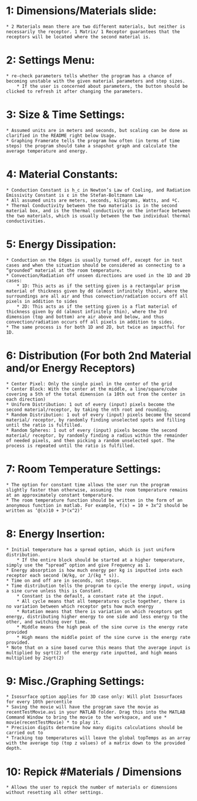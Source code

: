 # 1: Dimensions/Materials slide:
	* 2 Materials mean there are two different materials, but neither is necessarily the receptor. 1 Matrix/ 1 Receptor guarantees that the receptors will be located where the second material is.



# 2: Settings Menu: 
	* re-check parameters tells whether the program has a chance of becoming unstable with the given material parameters and step sizes.
		* If the user is concerned about parameters, the button should be clicked to refresh it after changing the parameters.




# 3: Size & Time Settings:
	* Assumed units are in meters and seconds, but scaling can be done as clarified in the README right below Usage.
	* Graphing Framerate tells the program how often (in terms of time steps) the program should take a snapshot graph and calculate the average temperature and energy.



# 4: Material Constants:
	* Conduction Constant is h_c in Newton’s Law of Cooling, and Radiation Emissivity Constant is ε in the Stefan-Boltzmann Law
	* All assumed units are meters, seconds, kilograms, Watts, and ºC.
	* Thermal Conductivity between the two materials is in the second material box, and is the thermal conductivity on the interface between the two materials, which is usually between the two individual thermal conductivities.



# 5: Energy Dissipation: 
	* Conduction on the Edges is usually turned off, except for in test cases and when the situation should be considered as connecting to a “grounded” material at the room temperature.
	* Convection/Radiation off unseen directions are used in the 1D and 2D cases:
		* 1D: This acts as if the setting given is a rectangular prism material of thickness given by dd (almost infinitely thin), where the surroundings are all air and thus convection/radiation occurs off all pixels in addition to sides
		* 2D: This acts as if the setting given is a flat material of thickness given by dd (almost infinitely thin), where the 3rd dimension (top and bottom) are air above and below, and thus convection/radiation occurs off all pixels in addition to sides.
	* The same process is for both 1D and 2D, but twice as impactful for 1D.



# 6: Distribution (For both 2nd Material and/or Energy Receptors)
	* Center Pixel: Only the single pixel in the center of the grid
	* Center Block: With the center at the middle, a line/square/cube covering a 5th of the total dimension (a 10th out from the center in each direction)
	* Uniform Distribution: 1 out of every (input) pixels become the second material/receptor, by taking the nth root and rounding.
	* Random Distribution: 1 out of every (input) pixels become the second material/ receptor, by randomly finding unselected spots and filling until the ratio is fulfilled.
	* Random Spheres: 1 out of every (input) pixels become the second material/ receptor, by randomly finding a radius within the remainder of needed pixels, and then picking a random unselected spot. The process is repeated until the ratio is fulfilled.



# 7: Room Temperature Settings:
	* The option for constant time allows the user run the program slightly faster than otherwise, assuming the room temperature remains at an approximately constant temperature. 
	* The room temperature function should be written in the form of an anonymous function in matlab. For example, f(x) = 10 + 3x^2 should be written as ‘@(x)10 + 3*(x^2)’



# 8: Energy Insertion:
	* Initial temperature has a spread option, which is just uniform distribution. 
		* If the entire block should be started at a higher temperature, simply use the “spread” option and give Frequency as 1.
	* Energy absorption is how much energy per kg is inputted into each receptor each second (W/kg, or J/(kg * s)).
	* Time on and off are in seconds, not steps.
	* Time distribution tells the program to cycle the energy input, using a sine curve unless this is Constant.
		* Constant is the default, a constant rate at the input.
		* All cycle means that all temperatures cycle together, there is no variation between which receptor gets how much energy
		* Rotation means that there is variation on which receptors get energy, distributing higher energy to one side and less energy to the other, and switching over time.
		* Middle means the high peak of the sine curve is the energy rate provided
		* High means the middle point of the sine curve is the energy rate provided.
	* Note that on a sine based curve this means that the average input is multiplied by sqrt(2) of the energy rate inputted, and high means multiplied by 2sqrt(2)



# 9: Misc./Graphing Settings:
	* Isosurface option applies for 3D case only: Will plot Isosurfaces for every 10th percentile
	* Saving the movie will have the program save the movie as recentTestMovie.avi in your MATLAB folder. Drag this into the MATLAB Command Window to bring the movie to the workspace, and use * movie(recentTestMovie) * to play it.
	* Precision digits determine how many digits calculations should be carried out to
	* Tracking top temperatures will leave the global topTemps as an array with the average top (top z values) of a matrix down to the provided depth.



# 10: Repick #Materials / Dimensions 
	* Allows the user to repick the number of materials or dimensions without resetting all other settings.



